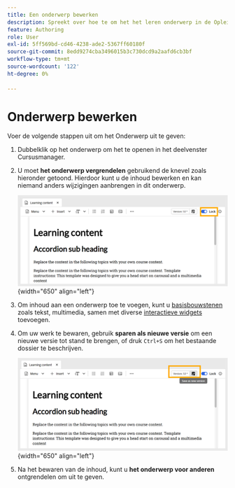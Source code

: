 ```yaml
---
title: Een onderwerp bewerken
description: Spreekt over hoe te om het het leren onderwerp in de Opleiding en het Leren van het Product uit te geven
feature: Authoring
role: User
exl-id: 5ff569bd-cd46-4238-ade2-5367ff60180f
source-git-commit: 8edd9274cba3496015b3c730dcd9a2aafd6cb3bf
workflow-type: tm+mt
source-wordcount: '122'
ht-degree: 0%

---
```


# Onderwerp bewerken

Voer de volgende stappen uit om het Onderwerp uit te geven:

1. Dubbelklik op het onderwerp om het te openen in het deelvenster Cursusmanager.
1. U moet **het onderwerp vergrendelen** gebruikend de knevel zoals hieronder getoond. Hierdoor kunt u de inhoud bewerken en kan niemand anders wijzigingen aanbrengen in dit onderwerp.

   ![](assets/lock-learning-content.png){width="650" align="left"}

1. Om inhoud aan een onderwerp toe te voegen, kunt u [ basisbouwstenen ](./lc-basic-blocks.md) zoals tekst, multimedia, samen met diverse [ interactieve widgets ](./lc-widgets.md) toevoegen.
1. Om uw werk te bewaren, gebruik **sparen als nieuwe versie** om een nieuwe versie tot stand te brengen, of druk `Ctrl+S` om het bestaande dossier te beschrijven.

   ![](assets/saving-learning-content.png){width="650" align="left"}

1. Na het bewaren van de inhoud, kunt u **het onderwerp voor anderen** ontgrendelen om uit te geven.
